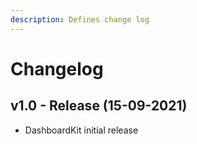```yaml
---
description: Defines change log
---
```


# Changelog

## v1.0 - Release (15-09-2021)

* DashboardKit initial release

